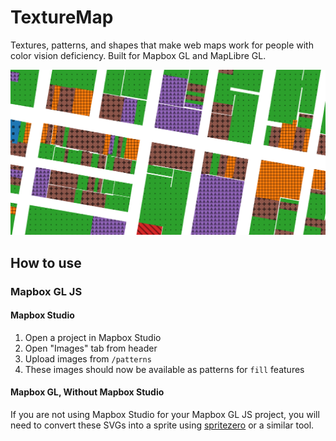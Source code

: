 # TextureMap

Textures, patterns, and shapes that make web maps work for people with color vision deficiency. Built for Mapbox GL and MapLibre GL.

![Screenshot of several textures from Texturemap](website/img/texturemap-meta.png)

## How to use

### Mapbox GL JS

#### Mapbox Studio

1. Open a project in Mapbox Studio
2. Open "Images" tab from header
3. Upload images from `/patterns`
4. These images should now be available as patterns for `fill` features

#### Mapbox GL, Without Mapbox Studio

If you are not using Mapbox Studio for your Mapbox GL JS project, you will need to convert these SVGs into a sprite using [spritezero](https://github.com/mapbox/spritezero) or a similar tool.
